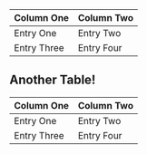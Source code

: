 Column One | Column Two
--- | ---
Entry One | Entry Two
Entry Three | Entry Four

## Another Table!

Column One | Column Two
--- | ---
Entry One | Entry Two
Entry Three | Entry Four